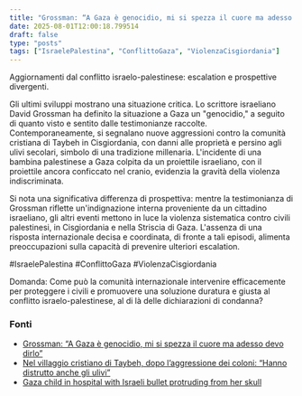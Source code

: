 ```yaml
---
title: "Grossman: “A Gaza è genocidio, mi si spezza il cuore ma adesso devo dirlo”"
date: 2025-08-01T12:00:18.799514
draft: false
type: "posts"
tags: ["IsraelePalestina", "ConflittoGaza", "ViolenzaCisgiordania"]
---
```


Aggiornamenti dal conflitto israelo-palestinese: escalation e prospettive divergenti.

Gli ultimi sviluppi mostrano una situazione critica.  Lo scrittore israeliano David Grossman ha definito la situazione a Gaza un "genocidio,"  a seguito di quanto visto e sentito dalle testimonianze raccolte. Contemporaneamente, si segnalano nuove aggressioni contro la comunità cristiana di Taybeh in Cisgiordania, con danni alle proprietà e persino agli ulivi secolari, simbolo di una tradizione millenaria.  L'incidente di una bambina palestinese a Gaza colpita da un proiettile israeliano, con il proiettile ancora conficcato nel cranio, evidenzia la gravità della violenza indiscriminata.

Si nota una significativa differenza di prospettiva: mentre la testimonianza di Grossman riflette un'indignazione interna proveniente da un cittadino israeliano, gli altri eventi mettono in luce la violenza sistematica contro civili palestinesi, in Cisgiordania e nella Striscia di Gaza.  L'assenza di una risposta internazionale decisa e coordinata, di fronte a tali episodi, alimenta preoccupazioni sulla capacità di prevenire ulteriori escalation.

#IsraelePalestina #ConflittoGaza #ViolenzaCisgiordania


Domanda:  Come può la comunità internazionale intervenire efficacemente per proteggere i civili e promuovere una soluzione duratura e giusta al conflitto israelo-palestinese, al di là delle dichiarazioni di condanna?


### Fonti
- [Grossman: “A Gaza è genocidio, mi si spezza il cuore ma adesso devo dirlo”](https://www.repubblica.it/esteri/2025/07/31/news/grossman_intervista_scrittore_israeliano_gaza_guerra-424764877/)
- [Nel villaggio cristiano di Taybeh, dopo l’aggressione dei coloni: “Hanno distrutto anche gli ulivi”](https://www.repubblica.it/esteri/2025/08/01/news/taybeh_villaggio_cristiano_cisgiordania_coloni_israeliani-424765018/)
- [Gaza child in hospital with Israeli bullet protruding from her skull](https://www.aljazeera.com/video/newsfeed/2025/8/1/gaza-child-in-hospital-with-israeli-bullet-protruding-from-her-skull?traffic_source=rss)

